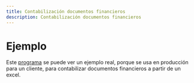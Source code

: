```yaml
---
title: Contabilización documentos financieros
description: Contabilización documentos financieros
---
```


# Ejemplo

Este [programa](https://github.com/irodrigob/ABAP_Contab_Doc_FI) se puede ver un ejemplo real, porque se usa en producción para un cliente, para contabilizar documentos financieros a partir de un excel.